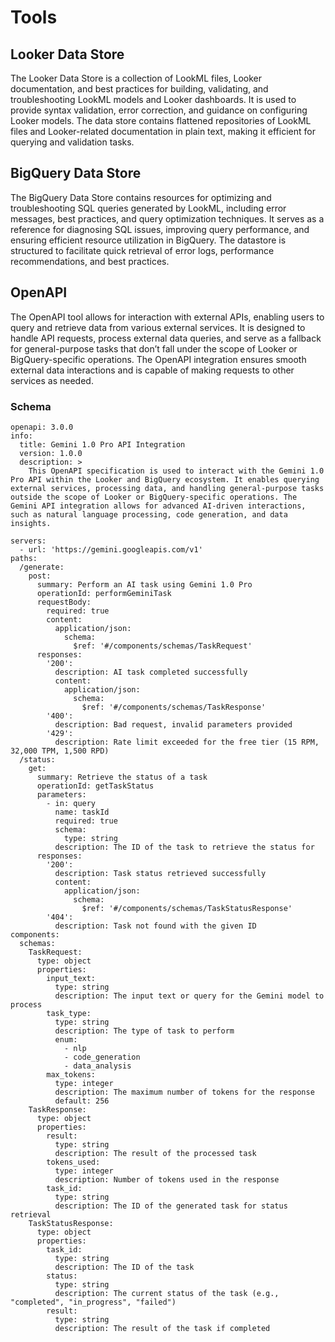 # Tools
## Looker Data Store
The Looker Data Store is a collection of LookML files, Looker documentation, and best practices for building, validating, and troubleshooting LookML models and Looker dashboards. It is used to provide syntax validation, error correction, and guidance on configuring Looker models. The data store contains flattened repositories of LookML files and Looker-related documentation in plain text, making it efficient for querying and validation tasks.
## BigQuery Data Store
The BigQuery Data Store contains resources for optimizing and troubleshooting SQL queries generated by LookML, including error messages, best practices, and query optimization techniques. It serves as a reference for diagnosing SQL issues, improving query performance, and ensuring efficient resource utilization in BigQuery. The datastore is structured to facilitate quick retrieval of error logs, performance recommendations, and best practices.
## OpenAPI
The OpenAPI tool allows for interaction with external APIs, enabling users to query and retrieve data from various external services. It is designed to handle API requests, process external data queries, and serve as a fallback for general-purpose tasks that don’t fall under the scope of Looker or BigQuery-specific operations. The OpenAPI integration ensures smooth external data interactions and is capable of making requests to other services as needed.
### Schema
```
openapi: 3.0.0
info:
  title: Gemini 1.0 Pro API Integration
  version: 1.0.0
  description: >
    This OpenAPI specification is used to interact with the Gemini 1.0 Pro API within the Looker and BigQuery ecosystem. It enables querying external services, processing data, and handling general-purpose tasks outside the scope of Looker or BigQuery-specific operations. The Gemini API integration allows for advanced AI-driven interactions, such as natural language processing, code generation, and data insights.

servers:
  - url: 'https://gemini.googleapis.com/v1'
paths:
  /generate:
    post:
      summary: Perform an AI task using Gemini 1.0 Pro
      operationId: performGeminiTask
      requestBody:
        required: true
        content:
          application/json:
            schema:
              $ref: '#/components/schemas/TaskRequest'
      responses:
        '200':
          description: AI task completed successfully
          content:
            application/json:
              schema:
                $ref: '#/components/schemas/TaskResponse'
        '400':
          description: Bad request, invalid parameters provided
        '429':
          description: Rate limit exceeded for the free tier (15 RPM, 32,000 TPM, 1,500 RPD)
  /status:
    get:
      summary: Retrieve the status of a task
      operationId: getTaskStatus
      parameters:
        - in: query
          name: taskId
          required: true
          schema:
            type: string
          description: The ID of the task to retrieve the status for
      responses:
        '200':
          description: Task status retrieved successfully
          content:
            application/json:
              schema:
                $ref: '#/components/schemas/TaskStatusResponse'
        '404':
          description: Task not found with the given ID
components:
  schemas:
    TaskRequest:
      type: object
      properties:
        input_text:
          type: string
          description: The input text or query for the Gemini model to process
        task_type:
          type: string
          description: The type of task to perform
          enum:
            - nlp
            - code_generation
            - data_analysis
        max_tokens:
          type: integer
          description: The maximum number of tokens for the response
          default: 256
    TaskResponse:
      type: object
      properties:
        result:
          type: string
          description: The result of the processed task
        tokens_used:
          type: integer
          description: Number of tokens used in the response
        task_id:
          type: string
          description: The ID of the generated task for status retrieval
    TaskStatusResponse:
      type: object
      properties:
        task_id:
          type: string
          description: The ID of the task
        status:
          type: string
          description: The current status of the task (e.g., "completed", "in_progress", "failed")
        result:
          type: string
          description: The result of the task if completed
```
